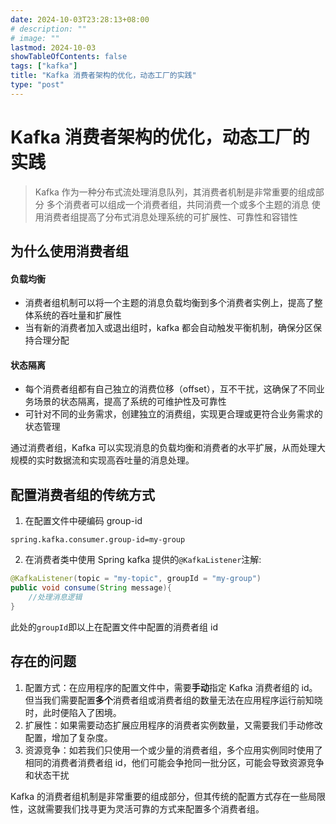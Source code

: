 ```yaml
---
date: 2024-10-03T23:28:13+08:00
# description: ""
# image: ""
lastmod: 2024-10-03
showTableOfContents: false
tags: ["kafka"]
title: "Kafka 消费者架构的优化，动态工厂的实践"
type: "post"
---
```


# Kafka 消费者架构的优化，动态工厂的实践

> Kafka 作为一种分布式流处理消息队列，其消费者机制是非常重要的组成部分
> 多个消费者可以组成一个消费者组，共同消费一个或多个主题的消息
> 使用消费者组提高了分布式消息处理系统的可扩展性、可靠性和容错性

## 为什么使用消费者组

#### 负载均衡

- 消费者组机制可以将一个主题的消息负载均衡到多个消费者实例上，提高了整体系统的吞吐量和扩展性
- 当有新的消费者加入或退出组时，kafka 都会自动触发平衡机制，确保分区保持合理分配

#### 状态隔离

- 每个消费者组都有自己独立的消费位移（offset），互不干扰，这确保了不同业务场景的状态隔离，提高了系统的可维护性及可靠性
- 可针对不同的业务需求，创建独立的消费组，实现更合理或更符合业务需求的状态管理

通过消费者组，Kafka 可以实现消息的负载均衡和消费者的水平扩展，从而处理大规模的实时数据流和实现高吞吐量的消息处理。

## 配置消费者组的传统方式

1. 在配置文件中硬编码 group-id

```properties
spring.kafka.consumer.group-id=my-group
```

2. 在消费者类中使用 Spring kafka 提供的`@KafkaListener`注解:

```java
@KafkaListener(topic = "my-topic", groupId = "my-group")
public void consume(String message){
	//处理消息逻辑
}
```

此处的`groupId`即以上在配置文件中配置的消费者组 id

## 存在的问题

1. 配置方式：在应用程序的配置文件中，需要**手动**指定 Kafka 消费者组的 id。但当我们需要配置**多个**消费者组或消费者组的数量无法在应用程序运行前知晓时，此时便陷入了困境。
2. 扩展性：如果需要动态扩展应用程序的消费者实例数量，又需要我们手动修改配置，增加了复杂度。
3. 资源竞争：如若我们只使用一个或少量的消费者组，多个应用实例同时使用了相同的消费者消费者组 id，他们可能会争抢同一批分区，可能会导致资源竞争和状态干扰

Kafka 的消费者组机制是非常重要的组成部分，但其传统的配置方式存在一些局限性，这就需要我们找寻更为灵活可靠的方式来配置多个消费者组。
